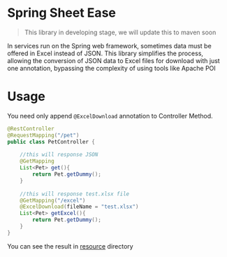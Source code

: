 # Spring Sheet Ease
> This library in developing stage, we will update this to maven soon

In services run on the Spring web framework, sometimes data must be offered in Excel instead of JSON. This library simplifies the process, allowing the conversion of JSON data to Excel files for download with just one annotation, bypassing the complexity of using tools like Apache POI
# Usage
You need only append `@ExcelDownload` annotation to Controller Method.
```java
@RestController
@RequestMapping("/pet")
public class PetController {
    
    //this will response JSON
    @GetMapping
    List<Pet> get(){
        return Pet.getDummy();
    }
    
    //this will response test.xlsx file
    @GetMapping("/excel")
    @ExcelDownload(fileName = "test.xlsx")
    List<Pet> getExcel(){
        return Pet.getDummy();
    }
}
```
You can see the result in [resource](./src/test/resources) directory
